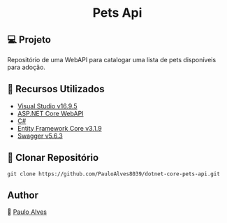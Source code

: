 <h1 align="center">Pets Api</h1>

## :computer: Projeto

Repositório de uma WebAPI para catalogar uma lista de pets disponíveis para adoção. 

## :wrench: Recursos Utilizados

- [Visual Studio v16.9.5](https://visualstudio.microsoft.com/pt-br/)
- [ASP.NET Core WebAPI](https://docs.microsoft.com/pt-br/aspnet/core/tutorials/first-web-api?view=aspnetcore-5.0&tabs=visual-studio)
- [C#](https://docs.microsoft.com/pt-br/dotnet/csharp/getting-started/)
- [Entity Framework Core v3.1.9](https://docs.microsoft.com/pt-br/ef/core/)
- [Swagger v5.6.3](https://swagger.io/)

## :floppy_disk: Clonar Repositório

`git clone https://github.com/PauloAlves8039/dotnet-core-pets-api.git`

## Author

:boy: [Paulo Alves](https://github.com/PauloAlves8039)
